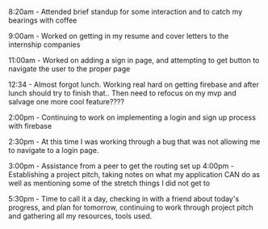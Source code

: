 8:20am - Attended brief standup for some interaction and to catch my bearings with coffee

9:00am - Worked on getting in my resume and cover letters to the internship companies

11:00am - Worked on adding a sign in page, and attempting to get button to navigate the user to the proper page

12:34 - Almost forgot lunch.  Working real hard on getting firebase and after lunch should try to finish that..  Then need to refocus on my mvp and salvage one more cool feature????

2:00pm - Continuing to work on implementing a login and sign up process with firebase

2:30pm - At this time I was working through a bug that was not allowing me to navigate to a login page.

3:00pm - Assistance from a peer to get the routing set up
4:00pm - Establishing a project pitch, taking notes on what my application CAN do as well as mentioning some of the stretch things I did not get to

5:30pm - Time to call it a day, checking in with a friend about today's progress, and plan for tomorrow, continuing to work through project pitch and gathering all my resources, tools used.

